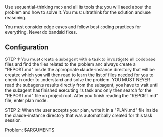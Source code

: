Use sequential-thinking mcp and all its tools that you will need about the problem and how to solve it. You must ultrathink for the solution and use reasoning.

You must consider edge cases and follow best coding practices for everything. Never do bandaid fixes.

## Configuration

STEP 1: You must create a subagent with a task to investigate all codebase files and find the files related to the problem and always create a "REPORT.md" inside the appropriate claude-instance directory that will be created which you will then read to learn the list of files needed for you to check in order to understand and solve the problem. YOU MUST NEVER read the subagents results directly from the subagent, you have to wait until the subagent has finished executing its task and only then search for the "REPORT.md" file on project root. After you finish reading the "REPORT.md" file, enter plan mode.

STEP 2: When the user accepts your plan, write it in a "PLAN.md" file inside the claude-instance directory that was automatically created for this task session.

Problem: $ARGUMENTS
